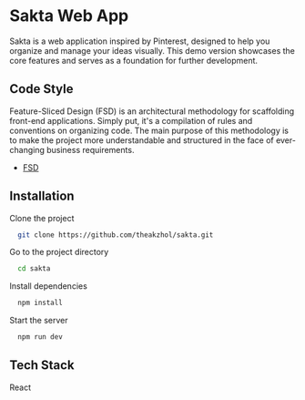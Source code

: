 # Sakta Web App

Sakta is a web application inspired by Pinterest, designed to help you organize and manage your ideas visually. This demo version showcases the core features and serves as a foundation for further development.

## Code Style

Feature-Sliced Design (FSD) is an architectural methodology for scaffolding front-end applications. Simply put, it's a compilation of rules and conventions on organizing code. The main purpose of this methodology is to make the project more understandable and structured in the face of ever-changing business requirements.

 - [FSD](https://feature-sliced.design)

## Installation

Clone the project

```bash
  git clone https://github.com/theakzhol/sakta.git
```

Go to the project directory

```bash
  cd sakta
```

Install dependencies

```bash
  npm install
```

Start the server

```bash
  npm run dev
```

## Tech Stack

React


